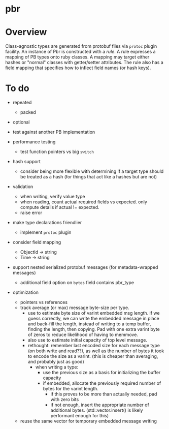 # pbr

# Overview

Class-agnostic types are generated from protobuf files via `protoc` plugin facility.
An instance of Pbr is constructed with a _rule_. A rule expresses a mapping of
PB types onto ruby classes. A mapping may target either hashes or "normal" classes
with getter/setter attributes. The rule also has a field mapping that specifies how
to inflect field names (or hash keys).

# To do

- repeated
  - packed
- optional

- test against another PB implementation

- performance testing
  - test function pointers vs big `switch`

- hash support
  - consider being more flexible with determining if a target type should be treated as a hash
    (for things that act like a hashes but are not)

- validation
  - when writing, verify value type
  - when reading, count actual required fields vs expected. only compute details if actual != expected.
  - raise error

- make type declarations friendlier
  - implement `protoc` plugin

- consider field mapping
  - ObjectId -> string
  - Time -> string

- support nested serialized protobuf messages (for metadata-wrapped messages)
  - additional field option on `bytes` field contains pbr_type

- optimization
  - pointers vs references
  - track average (or max) message byte-size per type.
    - use to estimate byte size of varint embedded msg length.
      if we guess correctly, we can write the embedded message in place
      and back-fill the length, instead of writing to a temp buffer,
      finding the length, then copying. Pad with one extra varint byte
      of zeros to reduce likelihood of having to memmove.
    - also use to estimate initial capacity of top level message.
    - rethought:
      remember last encoded size for each message type (on both write and read??),
      as well as the number of bytes it took to encode the size as a varint.
      (this is cheaper than averaging, and probably just as good)
      - when writing a type:
        - use the previous size as a basis for initializing the buffer capacity
        - if embedded, allocate the previously required number of bytes
          for the varint length.
          - if this proves to be more than actually needed, pad with zero bits
          - if not enough, insert the appropriate number of additional bytes.
            (std::vector.insert() is likely performant enough for this)
  - reuse the same vector for temporary embedded message writing

